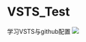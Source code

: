 # VSTS_Test
学习VSTS与github配置
[<img src="https://ltm0203.visualstudio.com/_apis/public/build/definitions/06667c49-f49d-4e3b-8eda-1ee96b1914c7/1/badge">](https://51abp.visualstudio.com/_apis/public/build/definitions/d985e2b0-acd1-4556-bcb9-148d80437520/1/badge)

